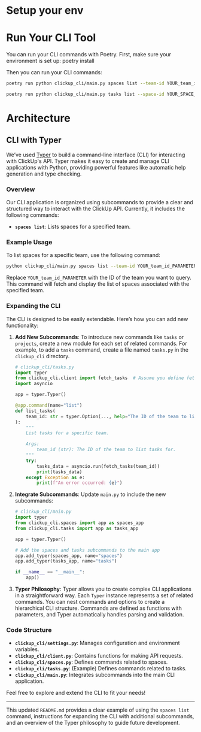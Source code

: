 
# Setup your env


# Run Your CLI Tool

You can run your CLI commands with Poetry. First, make sure your environment is set up:  poetry install

Then you can run your CLI commands:

```bash
poetry run python clickup_cli/main.py spaces list --team-id YOUR_team_id_PARAMETER

poetry run python clickup_cli/main.py tasks list --space-id YOUR_SPACE_ID
```


# Architecture

## CLI with Typer

We’ve used [Typer](https://typer.tiangolo.com/) to build a command-line interface (CLI) for interacting with ClickUp's API. Typer makes it easy to create and manage CLI applications with Python, providing powerful features like automatic help generation and type checking.

### Overview

Our CLI application is organized using subcommands to provide a clear and structured way to interact with the ClickUp API. Currently, it includes the following commands:

- **`spaces list`**: Lists spaces for a specified team.

### Example Usage

To list spaces for a specific team, use the following command:

```sh
python clickup_cli/main.py spaces list --team-id YOUR_team_id_PARAMETER
```

Replace `YOUR_team_id_PARAMETER` with the ID of the team you want to query. This command will fetch and display the list of spaces associated with the specified team.

### Expanding the CLI

The CLI is designed to be easily extendable. Here’s how you can add new functionality:

1. **Add New Subcommands**: To introduce new commands like `tasks` or `projects`, create a new module for each set of related commands. For example, to add a `tasks` command, create a file named `tasks.py` in the `clickup_cli` directory.

   ```python
   # clickup_cli/tasks.py
   import typer
   from clickup_cli.client import fetch_tasks  # Assume you define fetch_tasks in client.py
   import asyncio

   app = typer.Typer()

   @app.command(name="list")
   def list_tasks(
       team_id: str = typer.Option(..., help="The ID of the team to list tasks for.")
   ):
       """
       List tasks for a specific team.

       Args:
           team_id (str): The ID of the team to list tasks for.
       """
       try:
           tasks_data = asyncio.run(fetch_tasks(team_id))
           print(tasks_data)
       except Exception as e:
           print(f"An error occurred: {e}")
   ```

2. **Integrate Subcommands**: Update `main.py` to include the new subcommands:

   ```python
   # clickup_cli/main.py
   import typer
   from clickup_cli.spaces import app as spaces_app
   from clickup_cli.tasks import app as tasks_app

   app = typer.Typer()

   # Add the spaces and tasks subcommands to the main app
   app.add_typer(spaces_app, name="spaces")
   app.add_typer(tasks_app, name="tasks")

   if __name__ == "__main__":
       app()
   ```

3. **Typer Philosophy**: Typer allows you to create complex CLI applications in a straightforward way. Each `Typer` instance represents a set of related commands. You can nest commands and options to create a hierarchical CLI structure. Commands are defined as functions with parameters, and Typer automatically handles parsing and validation.

### Code Structure

- **`clickup_cli/settings.py`**: Manages configuration and environment variables.
- **`clickup_cli/client.py`**: Contains functions for making API requests.
- **`clickup_cli/spaces.py`**: Defines commands related to spaces.
- **`clickup_cli/tasks.py`**: (Example) Defines commands related to tasks.
- **`clickup_cli/main.py`**: Integrates subcommands into the main CLI application.

Feel free to explore and extend the CLI to fit your needs!

---

This updated `README.md` provides a clear example of using the `spaces list` command, instructions for expanding the CLI with additional subcommands, and an overview of the Typer philosophy to guide future development.